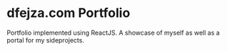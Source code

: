 # dfejza.com Portfolio

Portfolio implemented using ReactJS. A showcase of myself as well as a portal for my sideprojects.
